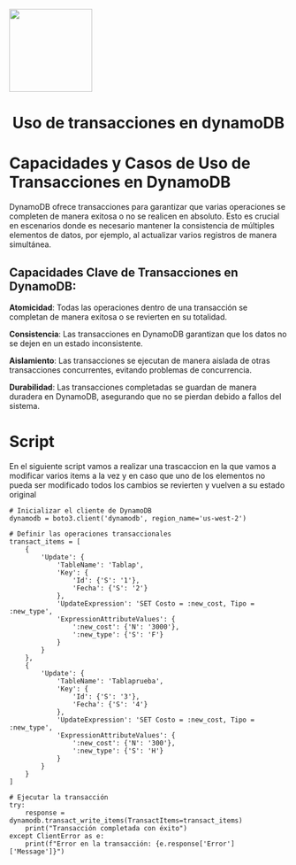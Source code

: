 <p align="left""><img src="https://semanadelcannabis.cayetano.edu.pe/assets/img/logo-upch.png" width="150">
<h1 align="center"> Uso de transacciones en dynamoDB </h1>
</p>

# Capacidades y Casos de Uso de Transacciones en DynamoDB
DynamoDB ofrece transacciones para garantizar que varias operaciones se completen de manera exitosa o no se realicen en absoluto. Esto es crucial en escenarios donde es necesario mantener la consistencia de múltiples elementos de datos, por ejemplo, al actualizar varios registros de manera simultánea.

## Capacidades Clave de Transacciones en DynamoDB:
**Atomicidad**: Todas las operaciones dentro de una transacción se completan de manera exitosa o se revierten en su totalidad.

**Consistencia**: Las transacciones en DynamoDB garantizan que los datos no se dejen en un estado inconsistente.

**Aislamiento**: Las transacciones se ejecutan de manera aislada de otras transacciones concurrentes, evitando problemas de concurrencia.

**Durabilidad**: Las transacciones completadas se guardan de manera duradera en DynamoDB, asegurando que no se pierdan debido a fallos del sistema.
# Script
En el siguiente script vamos a realizar una trascaccion en la que vamos a modificar varios items a la vez y en caso que uno de los elementos no pueda ser modificado todos los cambios se revierten y vuelven a su estado original

```
# Inicializar el cliente de DynamoDB
dynamodb = boto3.client('dynamodb', region_name='us-west-2')

# Definir las operaciones transaccionales
transact_items = [
    {
        'Update': {
            'TableName': 'Tablap',
            'Key': {
                'Id': {'S': '1'},
                'Fecha': {'S': '2'}
            },
            'UpdateExpression': 'SET Costo = :new_cost, Tipo = :new_type',
            'ExpressionAttributeValues': {
                ':new_cost': {'N': '3000'},
                ':new_type': {'S': 'F'}
            }
        }
    },
    {
        'Update': {
            'TableName': 'Tablaprueba',
            'Key': {
                'Id': {'S': '3'},
                'Fecha': {'S': '4'}
            },
            'UpdateExpression': 'SET Costo = :new_cost, Tipo = :new_type',
            'ExpressionAttributeValues': {
                ':new_cost': {'N': '300'},
                ':new_type': {'S': 'H'}
            }
        }
    }
]

# Ejecutar la transacción
try:
    response = dynamodb.transact_write_items(TransactItems=transact_items)
    print("Transacción completada con éxito")
except ClientError as e:
    print(f"Error en la transacción: {e.response['Error']['Message']}")


```




